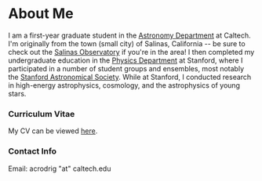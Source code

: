 # About Me
I am a first-year graduate student in the [Astronomy Department](https://www.astro.caltech.edu) at Caltech. I'm originally from the town (small city) of Salinas, California -- be sure to check out the [Salinas Observatory](https://www.facebook.com/pages/category/Community/Salinas-Observatory-103836256351138/) if you're in the area! I then completed my undergraduate education in the [Physics Department](https://physics.stanford.edu) at Stanford, where I participated in a number of student groups and ensembles, most notably the [Stanford Astronomical Society](https://orion.stanford.edu). While at Stanford, I conducted research in high-energy astrophysics, cosmology, and the astrophysics of young stars. 

### Curriculum Vitae
My CV can be viewed [here](<object data="CV_Sept2020.pdf" width="1000" height="1000" type='application/pdf'/>).

### Contact Info
Email: acrodrig "at" caltech.edu
